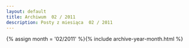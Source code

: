 ```yaml
---
layout: default
title: Archiwum  02 / 2011
description: Posty z miesiąca  02 / 2011
---
```

{% assign month = '02/2011' %}{% include archive-year-month.html %}
